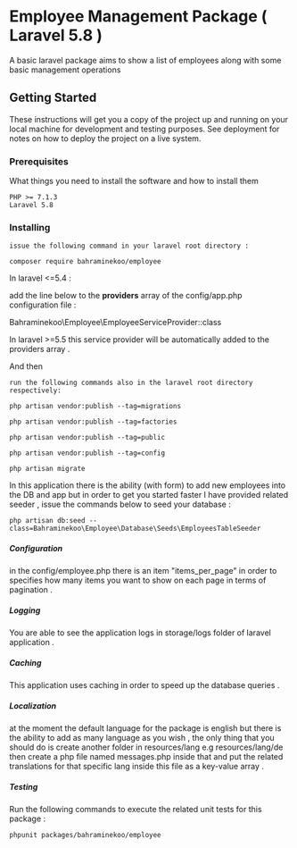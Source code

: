 
# Employee Management Package ( Laravel 5.8 )

A basic laravel package aims to show a list of employees along with some basic management operations

## Getting Started

These instructions will get you a copy of the project up and running on your local machine for development and testing purposes. See deployment for notes on how to deploy the project on a live system.

### Prerequisites

What things you need to install the software and how to install them

```
PHP >= 7.1.3
Laravel 5.8 
```

### Installing

```
issue the following command in your laravel root directory :

composer require bahraminekoo/employee

```

In laravel <=5.4  :

add the line below to the **providers** array of the config/app.php configuration file :

Bahraminekoo\Employee\EmployeeServiceProvider::class

In laravel >=5.5 this service provider will be automatically added to the providers array .

And then

```
run the following commands also in the laravel root directory respectively:

php artisan vendor:publish --tag=migrations

php artisan vendor:publish --tag=factories

php artisan vendor:publish --tag=public

php artisan vendor:publish --tag=config

php artisan migrate

```

In this application there is the ability (with form) to add new employees
into the DB and app but in order to get you started faster I have provided
related seeder , issue the commands below to seed your database : 

```
php artisan db:seed --class=Bahraminekoo\Employee\Database\Seeds\EmployeesTableSeeder
```

##### Configuration

in the config/employee.php there is an item "items_per_page" in order to 
specifies how many items you want to show on each page in terms of pagination .

##### Logging 

You are able to see the application logs in storage/logs folder of laravel 
application .

##### Caching 

This application uses caching in order to speed up the database queries . 

##### Localization

at the moment the default language for the package is english but there is the ability to 
add as many language as you wish , the only thing that you should do is create another folder
in resources/lang e.g resources/lang/de then create a php file named messages.php inside that 
and put the related translations for that specific lang inside this file as a key-value array .

##### Testing 

Run the following commands to execute the related unit tests for this package :

```
phpunit packages/bahraminekoo/employee
```



